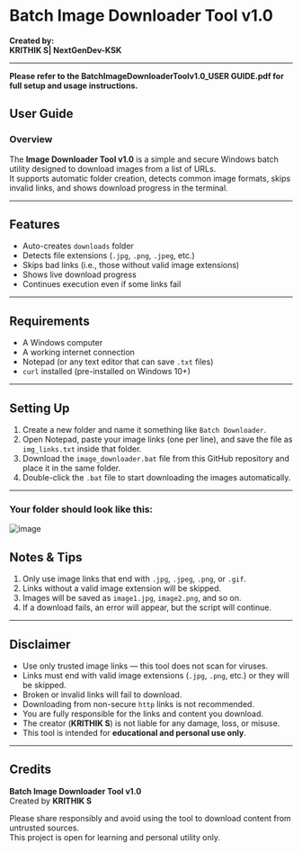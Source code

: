 # Batch Image Downloader Tool v1.0

**Created by:**  
**KRITHIK S| NextGenDev-KSK**

---
**Please refer to the BatchImageDownloaderToolv1.0_USER GUIDE.pdf for full setup and usage instructions.**

## User Guide

### Overview
The **Image Downloader Tool v1.0** is a simple and secure Windows batch utility designed to download images from a list of URLs.  
It supports automatic folder creation, detects common image formats, skips invalid links, and shows download progress in the terminal.

---

## Features

- Auto-creates `downloads` folder
- Detects file extensions (`.jpg`, `.png`, `.jpeg`, etc.)
- Skips bad links (i.e., those without valid image extensions)
- Shows live download progress
- Continues execution even if some links fail

---

## Requirements

- A Windows computer
- A working internet connection
- Notepad (or any text editor that can save `.txt` files)
- `curl` installed (pre-installed on Windows 10+)

---

## Setting Up

1. Create a new folder and name it something like `Batch Downloader`.
2. Open Notepad, paste your image links (one per line), and save the file as `img_links.txt` inside that folder.
3. Download the `image_downloader.bat` file from this GitHub repository and place it in the same folder.
4. Double-click the `.bat` file to start downloading the images automatically.

---

### Your folder should look like this:

![image](https://github.com/user-attachments/assets/df0272c1-3bb8-4fde-9323-923b9159e208)




## Notes & Tips

1. Only use image links that end with `.jpg`, `.jpeg`, `.png`, or `.gif`.
2. Links without a valid image extension will be skipped.
3. Images will be saved as `image1.jpg`, `image2.png`, and so on.
4. If a download fails, an error will appear, but the script will continue.

---

## Disclaimer

- Use only trusted image links — this tool does not scan for viruses.
- Links must end with valid image extensions (`.jpg`, `.png`, etc.) or they will be skipped.
- Broken or invalid links will fail to download.
- Downloading from non-secure `http` links is not recommended.
- You are fully responsible for the links and content you download.
- The creator (**KRITHIK S**) is not liable for any damage, loss, or misuse.
- This tool is intended for **educational and personal use only**.

---

## Credits

**Batch Image Downloader Tool v1.0**  
Created by **KRITHIK S**

Please share responsibly and avoid using the tool to download content from untrusted sources.  
This project is open for learning and personal utility only.

